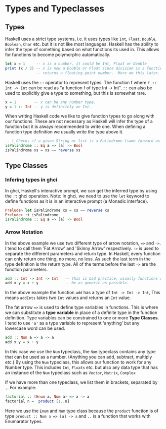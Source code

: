 # Types and Typeclasses

## Types

Haskell uses a strict type systems, i.e. it uses types like `Int`, `Float`,
`Double`, `Boolean`, `Char` etc.  but it is not like most languages.  Haskell
has the ability to infer the type of something based on what functions its used
in.  This allows for functions to become polymorphic automatically.

```Haskell
let x = 1     -- x is a number, it could be Int, Float or Double
print (x / 2) -- x is now a Double or Float since division is a function that
              -- returns a floating point number.  More on this later.
```

Haskell uses the `::` operator to represent types.  The function f where
`f :: Int -> Int` can be read as "a function f of type Int -> Int".  `::` can
also be used to explicitly give a type to something, but this is somewhat rare.

```Haskell
x = 1        -- x can be any number type.
y = 1 :: Int -- y is definitely an Int.
```

When writing Haskell code we like to give function types to go along with our
functions.  These are not necessary as Haskell will infer the type of a function
but it is always recommended to write one.  When defining a function
type definition we usually write the type above it.

```Haskell
-- | Checks if a given String or list is a Palindrome (same forward as back).
isPalindrome :: Eq a => [a] -> Bool
isPalindrome xs = xs == reverse xs
```

## Type Classes

### Infering types in ghci

In ghci, Haskell's interactive prompt, we can get the inferred type by using the
`:t` ghci operation.  Note:  In ghci, we need to use the `let` keyword to define
functions as it is in an interactive prompt (a Monadic interface).

```Haskell
Prelude> let isPalindrome xs = xs == reverse xs
Prelude> :t isPalindrome
isPalindrome :: Eq a => [a] -> Bool
```
### Arrow Notation

In the above example we use two different type of arrow notation, `=>` and `->`.
I tend to call them 'Fat Arrow' and 'Skinny Arrow' respectively. `->` is used
to separate the different parameters and return type.  In Haskell, every
function can only return one thing, no more, no less.  As such the last term in
the type definition is the return type.  All of the terms before the last `->` are the function parameters.

```Haskell
add :: Int -> Int -> Int   -- This is bad practice, usually functions should
add x y = x + y            -- be as generic as possible.
```

In the above example the function `add` has a type of `Int -> Int -> Int`,
This means `addInts` takes two `Int` values and returns an `Int` value.

The fat arrow `=>` is used to define type variables in functions.  This is where
we can substitute a **type variable** in place of a definite type in the
function definition.  Type variables can be constrained to one or more **Type
Classes**.  I tend to use `'a'` as a type variable to represent
'anything' but any lowercase word can be used.

```Haskell
add :: Num a => a -> a
add x y = x + y
```

In this case we use the `Num` typeclass, the `Num` typeclass contains any type
that can be used as a number.  (Anything you can add, subtract, multiply etc.)
By using the `Num` typeclass, this allows our function to work for any Number
type.  This includes `Int`, `Floats` etc. but also any data type that has an
instance of the `Num` typeclass such as `Vector`, `Matrix`, `Complex`

If we have more than one typeclass,  we list them in brackets, separated by
`,`.  For example:

```Haskell
factorial :: (Enum a, Num a) => a -> a
factorial n =  product [1..n]
```

Here we use the `Enum` and `Num` type class because the `product` function is of
type `product :: Num a => [a] -> a` and `..` is a function that works with
Enumarator types.
